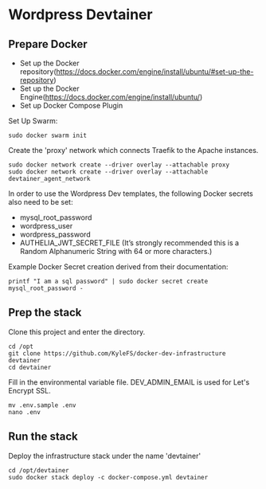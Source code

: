 # Wordpress Devtainer

## Prepare Docker
- Set up the Docker repository(https://docs.docker.com/engine/install/ubuntu/#set-up-the-repository)
- Set up the Docker Engine(https://docs.docker.com/engine/install/ubuntu/)
- Set up Docker Compose Plugin

Set Up Swarm:
```
sudo docker swarm init
```

Create the 'proxy' network which connects Traefik to the Apache instances.
```
sudo docker network create --driver overlay --attachable proxy
sudo docker network create --driver overlay --attachable devtainer_agent_network
```

In order to use the Wordpress Dev templates, the following Docker secrets also need to be set:
- mysql_root_password
- wordpress_user
- wordpress_password
- AUTHELIA_JWT_SECRET_FILE (It’s strongly recommended this is a Random Alphanumeric String with 64 or more characters.)

Example Docker Secret creation derived from their documentation:
```
printf "I am a sql password" | sudo docker secret create mysql_root_password -
```

## Prep the stack

Clone this project and enter the directory.
```
cd /opt
git clone https://github.com/KyleFS/docker-dev-infrastructure devtainer
cd devtainer
```

Fill in the environmental variable file. DEV_ADMIN_EMAIL is used for Let's Encrypt SSL.
```
mv .env.sample .env
nano .env
```

## Run the stack
Deploy the infrastructure stack under the name 'devtainer'
```
cd /opt/devtainer
sudo docker stack deploy -c docker-compose.yml devtainer
```
